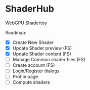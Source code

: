 # ShaderHub
WebGPU Shadertoy

Roadmap:
- [x] Create New Shader
- [x] Update Shader preview (FS)
- [x] Update Shader content (FS)
- [ ] Manage Common shader files (FS)
- [ ] Create account (FS)
- [ ] Login/Register dialogs
- [ ] Profile page
- [ ] Compute shaders